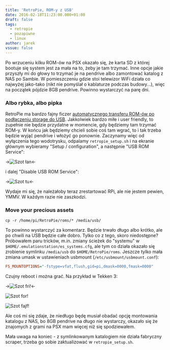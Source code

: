 ```yaml
---
title: 'RetroPie, ROM-y z USB'
date: 2016-02-18T11:23:00.000+01:00
draft: false
tags:
  - retropie
  - pozapiwne
  - linux
author: jarek
vssue: false
---
```


Po wrzuceniu kilku ROM-ów na PSX okazało się, że karta SD z której bootuje się system jest za mała na to, żeby je tam trzymać. Inne opcje jakie przyszły mi do głowy to trzymać je na pendrive albo zamontować katalog z NAS po Sambie. W pomieszczeniu gdzie stoi telewizor WiFi działa co najwyżej jako-tako (nikt nie pomyślał o kablaturze podczas budowy...), więc na początek pójdzie 8GB pendrive. Powinno wystarczyć na parę dni.

<!-- more -->

### Albo rybka, albo pipka

RetroPie ma bardzo fajny ficzer [automatycznego transferu ROM-ów po podłączeniu storage do USB](https://github.com/RetroPie/RetroPie-Setup/wiki/Transferring-Roms#usb). Jakkolwiek bardzo miłe i user friendly, to zupełnie nie będzie przydatne w momencie, gdy będziemy tam trzymać ROM-y. W końcu jak będziemy chcieli sobie coś tam wgrać, to i tak trzeba będzie wyjąć pendrive i włożyć go ponownie. Zaczynamy więc od wyłączenia tego wodotrysku, odpalamy `retropie_setup.sh` i na ekranie głównym wybieramy "Setup / configuration", a następnie "USB ROM Service":

->![Szot łan](https://3.bp.blogspot.com/-UJSBRZyv-t4/VsWXB8kFH4I/AAAAAAAAEi4/_PUD4Nm_2bo/s800/rpie-10_usbconfig.png)<-

i dalej "Disable USB ROM Service":

->![Szot tu](https://2.bp.blogspot.com/-PBUl2iVzlgw/VsWXWP3-yvI/AAAAAAAAEi8/r4npQ-CJq5E/s800/rpie-11_disableusb.png)<-

Wydaje mi się, że należałoby teraz zrestartować RPi, ale nie jestem pewien, YMMV. W każdym razie nie zaszkodzi.

### Move your precious assets

```shell
cp -r /home/pi/RetroPie/roms/* /media/usb/
```

To powinno wystarczyć za komentarz. Będzie trwało długo albo krótko, ale po chwili na USB będzie całe dobro. Tylko co z tego, skoro niedostępne? Próbowałem paru tricków, m.in. zmiany ścieżek do "systemu" w `$HOME/.emulationstation/es_systems.cfg`, ale tym co działa okazało się zrobienie symlinku `/media/usb` do `$HOME/RetroPie/roms`. Jeszcze tylko mała zmiana umask w ustawieniach usbmount (`/etc/usbmount/usbmount.conf`):

```ini
FS_MOUNTOPTIONS="-fstype=vfat,flush,gid=pi,dmask=0000,fmask=0000"
```

Czujny reboot i można grać. Na przykład w Tekken 3:

->![Szot fri!](https://3.bp.blogspot.com/-AQI5wTbBiIY/VsWUQj8hxAI/AAAAAAAAEis/pdzDc69czRc/s800/upload_-1)<-

![Szot for!](https://3.bp.blogspot.com/-9_uvtmMF8-o/VsWUS2BE4WI/AAAAAAAAEis/YFYgTkGyaLM/s800/upload_-1)

![Szot fajf!](https://3.bp.blogspot.com/-YM_S14mqBkM/VsWUU3PCx0I/AAAAAAAAEi0/R5X36DxeaZo/s800/upload_-1)

Ale coś mi się zdaje, że niedługo będę musiał obadać opcję montowania katalogu z NAS, bo 8GB pendrive na długo nie wystarczy, okazało się że znajomych z grami na PSX mam więcej niż się spodziewałem.

Mała uwaga na koniec - z symlinkowanym katalogiem nie działa fabryczny scraper, trzeba go sobie zaktualizować w `retropie_setup.sh`.
